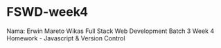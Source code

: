 # FSWD-week4
Nama: Erwin Mareto Wikas
Full Stack Web Development Batch 3
Week 4
Homework - Javascript & Version Control
